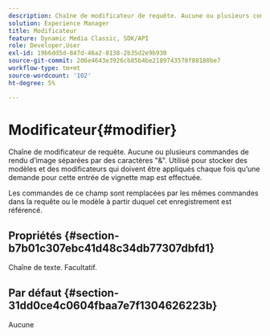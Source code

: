 ```yaml
---
description: Chaîne de modificateur de requête. Aucune ou plusieurs commandes de rendu d’image séparées par des caractères "&". Utilisé pour stocker des modèles et des modificateurs qui doivent être appliqués chaque fois qu’une demande pour cette entrée de vignette map est effectuée.
solution: Experience Manager
title: Modificateur
feature: Dynamic Media Classic, SDK/API
role: Developer,User
exl-id: 19b6dd5d-847d-46a2-8138-2b35d2e9b930
source-git-commit: 206e4643e3926cb85b4be2189743578f88180be7
workflow-type: tm+mt
source-wordcount: '102'
ht-degree: 5%

---
```


# Modificateur{#modifier}

Chaîne de modificateur de requête. Aucune ou plusieurs commandes de rendu d’image séparées par des caractères &quot;&amp;&quot;. Utilisé pour stocker des modèles et des modificateurs qui doivent être appliqués chaque fois qu’une demande pour cette entrée de vignette map est effectuée.

Les commandes de ce champ sont remplacées par les mêmes commandes dans la requête ou le modèle à partir duquel cet enregistrement est référencé.

## Propriétés {#section-b7b01c307ebc41d48c34db77307dbfd1}

Chaîne de texte. Facultatif.

## Par défaut {#section-31dd0ce4c0604fbaa7e7f1304626223b}

Aucune
